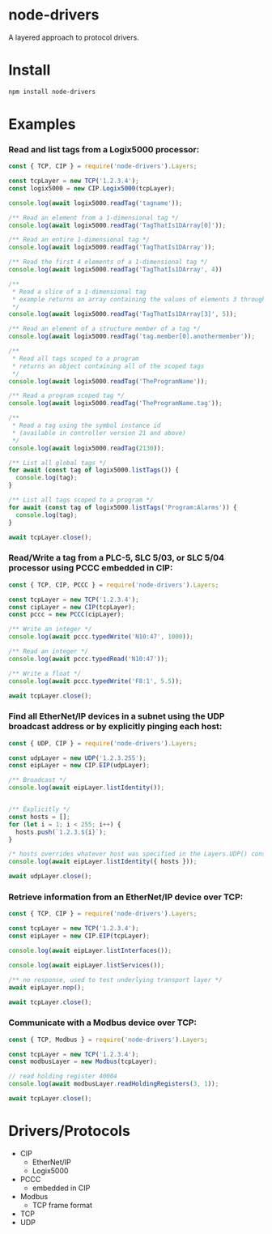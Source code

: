 # node-drivers

A layered approach to protocol drivers.

# Install

```sh
npm install node-drivers
```

# Examples

### Read and list tags from a Logix5000 processor:

```javascript
const { TCP, CIP } = require('node-drivers').Layers;

const tcpLayer = new TCP('1.2.3.4');
const logix5000 = new CIP.Logix5000(tcpLayer);

console.log(await logix5000.readTag('tagname'));

/** Read an element from a 1-dimensional tag */
console.log(await logix5000.readTag('TagThatIs1DArray[0]'));

/** Read an entire 1-dimensional tag */
console.log(await logix5000.readTag('TagThatIs1DArray'));

/** Read the first 4 elements of a 1-dimensional tag */
console.log(await logix5000.readTag('TagThatIs1DArray', 4))

/**
 * Read a slice of a 1-dimensional tag
 * example returns an array containing the values of elements 3 through 7
 */
console.log(await logix5000.readTag('TagThatIs1DArray[3]', 5));

/** Read an element of a structure member of a tag */
console.log(await logix5000.readTag('tag.member[0].anothermember'));

/**
 * Read all tags scoped to a program
 * returns an object containing all of the scoped tags
 */
console.log(await logix5000.readTag('TheProgramName'));

/** Read a program scoped tag */
console.log(await logix5000.readTag('TheProgramName.tag'));

/**
 * Read a tag using the symbol instance id
 * (available in controller version 21 and above)
 */
console.log(await logix5000.readTag(2130));

/** List all global tags */
for await (const tag of logix5000.listTags()) {
  console.log(tag);
}

/** List all tags scoped to a program */
for await (const tag of logix5000.listTags('Program:Alarms')) {
  console.log(tag);
}

await tcpLayer.close();
```


### Read/Write a tag from a PLC-5, SLC 5/03, or SLC 5/04 processor using PCCC embedded in CIP:

```javascript
const { TCP, CIP, PCCC } = require('node-drivers').Layers;

const tcpLayer = new TCP('1.2.3.4');
const cipLayer = new CIP(tcpLayer);
const pccc = new PCCC(cipLayer);

/** Write an integer */
console.log(await pccc.typedWrite('N10:47', 1000));

/** Read an integer */
console.log(await pccc.typedRead('N10:47'));

/** Write a float */
console.log(await pccc.typedWrite('F8:1', 5.5));

await tcpLayer.close();
```


### Find all EtherNet/IP devices in a subnet using the UDP broadcast address or by explicitly pinging each host:

```javascript
const { UDP, CIP } = require('node-drivers').Layers;

const udpLayer = new UDP('1.2.3.255');
const eipLayer = new CIP.EIP(udpLayer);

/** Broadcast */
console.log(await eipLayer.listIdentity());


/** Explicitly */
const hosts = [];
for (let i = 1; i < 255; i++) {
  hosts.push(`1.2.3.${i}`);
}

/* hosts overrides whatever host was specified in the Layers.UDP() constructor */
console.log(await eipLayer.listIdentity({ hosts }));

await udpLayer.close();
```


### Retrieve information from an EtherNet/IP device over TCP:

```javascript
const { TCP, CIP } = require('node-drivers').Layers;

const tcpLayer = new TCP('1.2.3.4');
const eipLayer = new CIP.EIP(tcpLayer);

console.log(await eipLayer.listInterfaces());

console.log(await eipLayer.listServices());

/** no response, used to test underlying transport layer */
await eipLayer.nop();

await tcpLayer.close();
```

### Communicate with a Modbus device over TCP:

```javascript
const { TCP, Modbus } = require('node-drivers').Layers;

const tcpLayer = new TCP('1.2.3.4');
const modbusLayer = new Modbus(tcpLayer);

// read holding register 40004
console.log(await modbusLayer.readHoldingRegisters(3, 1));

await tcpLayer.close();
```


# Drivers/Protocols

- CIP
  - EtherNet/IP
  - Logix5000
- PCCC
    - embedded in CIP
- Modbus
    - TCP frame format
- TCP
- UDP
